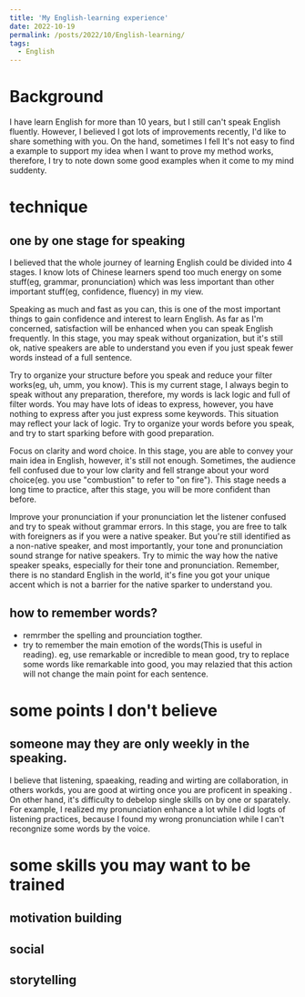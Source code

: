 ```yaml
---
title: 'My English-learning experience'
date: 2022-10-19
permalink: /posts/2022/10/English-learning/
tags:
  - English
---
```


# Background
I have learn English for more than 10 years, but I still can't speak English fluently. However, I believed I got lots of improvements recently, I'd like to share something with you. On the hand, sometimes I fell It's not easy to find a example to support my idea when I want to prove my method works, therefore, I try to note down some good examples when it come to my mind suddenty. 


# technique
## one by one stage for speaking
I believed that the whole journey of learning English could be divided into 4 stages. I know lots of Chinese learners spend too much energy on some stuff(eg, grammar, pronunciation) which was less important than other important stuff(eg, confidence, fluency) in my view. 

Speaking as much and fast as you can, this is one of the most important things to gain confidence and interest to learn English. As far as I'm concerned, satisfaction will be enhanced when you can speak English frequently. In this stage, you may speak without organization, but it's still ok, native speakers are able to understand you even if you just speak fewer words instead of a full sentence.  

Try to organize your structure before you speak and reduce your filter works(eg, uh, umm, you know). This is my current stage, I always begin to speak without any preparation, therefore, my words is lack logic and full of filter words. You may have lots of ideas to express, however, you have nothing to express after you just express some keywords. This situation may reflect your lack of logic. Try to organize your words before you speak, and try to start sparking before with good preparation. 

Focus on clarity and word choice. In this stage, you are able to convey your main idea in English, however, it's still not enough. Sometimes, the audience fell confused due to your low clarity and fell strange about your word choice(eg. you use "combustion" to refer to "on fire"). This stage needs a long time to practice, after this stage, you will be more confident than before. 

Improve your pronunciation if your pronunciation let the listener confused and try to speak without grammar errors. In this stage, you are free to talk with foreigners as if you were a native speaker. 
But you're still identified as a non-native speaker, and most importantly, your tone and pronunciation sound strange for native speakers. Try to mimic the way how the native speaker speaks, especially for their tone and pronunciation. Remember, there is no standard English in the world, it's fine you got your unique accent which is not a barrier for the native sparker to understand you.


## how to remember words?
- remrmber the spelling and prounciation togther.
- try to remember the main emotion of the words(This is useful in reading). eg, use remarkable or incredible to mean good, try to replace some words like remarkable into good, you may relazied that this action will not change the main point for each sentence.  





# some points I don't believe
## someone may they are only weekly in the speaking.
I believe that listening, spaeaking, reading and wirting are collaboration, in others workds,  you are good at wirting once you are proficent in speaking . On other hand, it's difficulty to debelop single skills on by one or sparately. For example, I realized my pronunciation enhance a lot while I did logts of listening practices, because I found my wrong pronunciation while I can't recongnize some words by the voice. 



# some skills you may want to be trained
## motivation building
## social 
## storytelling








